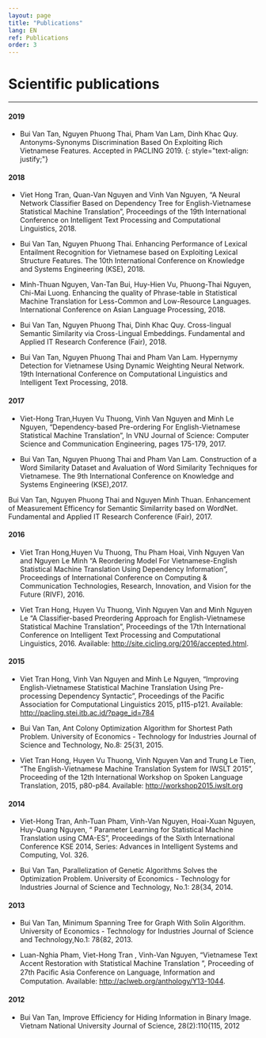 ```yaml
---
layout: page
title: "Publications"
lang: EN
ref: Publications
order: 3
---
```

# Scientific publications
---


#### 2019
* Bui Van Tan, Nguyen Phuong Thai, Pham Van Lam, Dinh Khac Quy. Antonyms-Synonyms Discrimination Based On Exploiting Rich Vietnamese Features. Accepted in PACLING 2019.
{: style="text-align: justify;"}

#### 2018
* Viet Hong Tran, Quan-Van Nguyen and Vinh Van Nguyen, “A Neural Network Classifier Based on Dependency Tree for English-Vietnamese Statistical Machine Translation”, Proceedings of the 19th International Conference on Intelligent Text Processing and Computational Linguistics, 2018.

* Bui Van Tan, Nguyen Phuong Thai. Enhancing Performance of Lexical Entailment Recognition for Vietnamese based on Exploiting Lexical Structure Features. The 10th International Conference on Knowledge and Systems Engineering (KSE), 2018.

* Minh-Thuan Nguyen, Van-Tan Bui, Huy-Hien Vu, Phuong-Thai Nguyen, Chi-Mai Luong. Enhancing the quality of Phrase-table in Statistical Machine Translation for Less-Common and Low-Resource Languages. International Conference on Asian Language Processing, 2018.

* Bui Van Tan, Nguyen Phuong Thai, Dinh Khac Quy. Cross-lingual Semantic Similarity via Cross-Lingual Embeddings. Fundamental and Applied IT Research Conference (Fair), 2018.

* Bui Van Tan, Nguyen Phuong Thai and Pham Van Lam. Hypernymy Detection for Vietnamese Using Dynamic Weighting Neural Network. 19th International Conference on Computational Linguistics and Intelligent Text Processing, 2018.
#### 2017
* Viet-Hong Tran,Huyen Vu Thuong, Vinh Van Nguyen and Minh Le Nguyen, “Dependency-based Pre-ordering For English-Vietnamese Statistical Machine Translation”, In VNU Journal of Science: Computer Science and Communication Engineering, pages 175-179, 2017.

* Bui Van Tan, Nguyen Phuong Thai and Pham Van Lam. Construction of a Word Similarity Dataset and Avaluation of Word Similarity Techniques for Vietnamese. The 9th International Conference on Knowledge and Systems Engineering (KSE),2017. 

Bui Van Tan, Nguyen Phuong Thai and Nguyen Minh Thuan. Enhancement of Measurement Efficency for Semantic Similarrity based on WordNet. Fundamental and Applied IT Research Conference (Fair), 2017.

#### 2016
* Viet Tran Hong,Huyen Vu Thuong, Thu Pham Hoai, Vinh Nguyen Van and Nguyen Le Minh “A Reordering Model For Vietnamese-English Statistical Machine Translation Using Dependency Information”, Proceedings of International Conference on Computing & Communication Technologies, Research, Innovation, and Vision for the Future (RIVF), 2016.

* Viet Tran Hong, Huyen Vu Thuong, Vinh Nguyen Van and Minh Nguyen Le “A Classifier-based Preordering Approach for English-Vietnamese Statistical Machine Translation”, Proceedings of the 17th International Conference on Intelligent Text Processing and Computational Linguistics, 2016. Available: http://site.cicling.org/2016/accepted.html.

#### 2015
* Viet Tran Hong, Vinh Van Nguyen and Minh Le Nguyen, “Improving English-Vietnamese Statistical Machine Translation Using Pre-processing Dependency Syntactic”, Proceedings of the Pacific Association for Computational Linguistics 2015, p115-p121. Available: http://pacling.stei.itb.ac.id/?page_id=784

* Bui Van Tan, Ant Colony Optimization Algorithm for Shortest Path Problem. University of Economics - Technology for Industries Journal of Science and Technology, No.8: 25{31, 2015.

* Viet Tran Hong, Huyen Vu Thuong, Vinh Nguyen Van and Trung Le Tien, “The English-Vietnamese Machine Translation System for IWSLT 2015”, Proceeding of the 12th International Workshop on Spoken Language Translation, 2015, p80-p84. Available: http://workshop2015.iwslt.org

#### 2014
* Viet-Hong Tran, Anh-Tuan Pham, Vinh-Van Nguyen, Hoai-Xuan Nguyen, Huy-Quang Nguyen, “ Parameter Learning for Statistical Machine Translation using CMA-ES”, Proceedings of the Sixth International Conference KSE 2014, Series: Advances in Intelligent Systems and Computing, Vol. 326.

* Bui Van Tan, Parallelization of Genetic Algorithms Solves the Optimization Problem. University of Economics - Technology for Industries Journal of Science and Technology, No.1: 28{34, 2014.

#### 2013
* Bui Van Tan, Minimum Spanning Tree for Graph With Solin Algorithm. University of Economics - Technology for Industries Journal of Science and Technology,No.1: 78{82, 2013.

* Luan-Nghia Pham, Viet-Hong Tran , Vinh-Van Nguyen, “Vietnamese Text Accent Restoration with Statistical Machine Translation ”, Proceeding of 27th Paciﬁc Asia Conference on Language, Information and Computation. Available:  http://aclweb.org/anthology/Y13-1044.

#### 2012
* Bui Van Tan, Improve Efficiency for Hiding Information in Binary Image. Vietnam National University Journal of Science, 28(2):110{115, 2012

